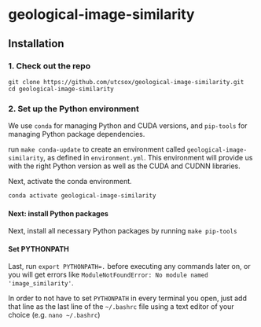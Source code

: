 # geological-image-similarity

## Installation
### 1. Check out the repo

```
git clone https://github.com/utcsox/geological-image-similarity.git
cd geological-image-similarity
```

### 2. Set up the Python environment

We use `conda` for managing Python and CUDA versions, and `pip-tools` for managing Python package dependencies.

run `make conda-update` to create an environment called `geological-image-similarity`, as defined in `environment.yml`.
This environment will provide us with the right Python version as well as the CUDA and CUDNN libraries.

Next, activate the conda environment.

```sh
conda activate geological-image-similarity
```

#### Next: install Python packages

Next, install all necessary Python packages by running `make pip-tools`

#### Set PYTHONPATH

Last, run `export PYTHONPATH=.` before executing any commands later on, or you will get errors like `ModuleNotFoundError: No module named 'image_similarity'`.

In order to not have to set `PYTHONPATH` in every terminal you open, just add that line as the last line of the `~/.bashrc` file using a text editor of your choice (e.g. `nano ~/.bashrc`)